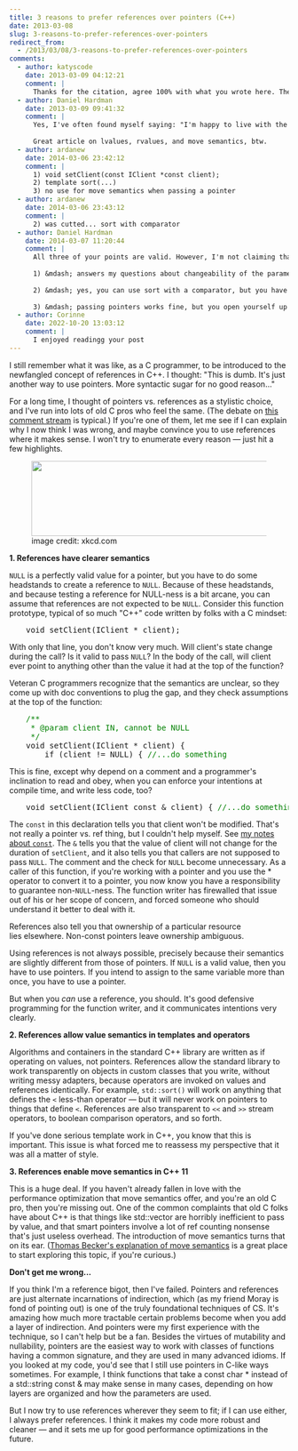 ```yaml
---
title: 3 reasons to prefer references over pointers (C++)
date: 2013-03-08
slug: 3-reasons-to-prefer-references-over-pointers
redirect_from:
  - /2013/03/08/3-reasons-to-prefer-references-over-pointers
comments:
  - author: katyscode
    date: 2013-03-09 04:12:21
    comment: |
      Thanks for the citation, agree 100% with what you wrote here. The non-nullability of references is both a blessing and a curse; it is frustrating not to be able to declare a reference as a class member and initialize it later, since it of course must be initialized in the constructor's initializer list, so you often end up being forced to use -> in your mehods when it would be syntactically cleaner and safer to use ".". As you said though, references are an important and integral part of C++, not just a syntactic sometimes-alternative to pointers.
  - author: Daniel Hardman
    date: 2013-03-09 09:41:32
    comment: |
      Yes, I've often found myself saying: "I'm happy to live with the limitation that I can only assign to this reference once; I just wish I could do it later than the constructor..." Lazy initialization is one obvious use case.
      
      Great article on lvalues, rvalues, and move semantics, btw.
  - author: ardanew
    date: 2014-03-06 23:42:12
    comment: |
      1) void setClient(const IClient *const client);
      2) template sort(...)
      3) no use for move semantics when passing a pointer
  - author: ardanew
    date: 2014-03-06 23:43:12
    comment: |
      2) was cutted... sort with comparator
  - author: Daniel Hardman
    date: 2014-03-07 11:20:44
    comment: |
      All three of your points are valid. However, I'm not claiming that references are radically better than pointers &mdash; only that they're a better fit for certain problems. And they are:
      
      1) &mdash; answers my questions about changeability of the parameter during the course of the function, but does not clarify any semantics about NULL. The const * const prototype is more verbose and less rich in semantics than using a reference.
      
      2) &mdash; yes, you can use sort with a comparator, but you have to write a pointer-aware comparator that dereferences your pointers, in addition to implementing comparison logic. That violates the single responsibility principle; it's cleaner in many cases to implement comparison logic, and keep pointer-walking outside the comparator. STL is prejudiced this way; swimming against the stream results in code that's bigger and messier, except in trivial examples. (I'm not a purist on this; I've done exactly what you suggested, lots of times. But I do think it's a bit sub-optimal.)
      
      3) &mdash; passing pointers works fine, but you open yourself up to exception safety problems by not guaranteeing RAII. Not a big deal in a lot of code, but worth considering.
  - author: Corinne
    date: 2022-10-20 13:03:12
    comment: |
      I enjoyed readingg your post
---
```

I still remember what it was like, as a C programmer, to be introduced to the newfangled concept of references in C++. I thought: "This is dumb. It's just another way to use pointers. More syntactic sugar for no good reason..."

For a long time, I thought of pointers vs. references as a stylistic choice, and I've run into lots of old C pros who feel the same. (The debate on <a href="http://www.cplusplus.com/forum/beginner/3958/" target="_blank">this comment stream</a> is typical.) If you're one of them, let me see if I can explain why I now think I was wrong, and maybe convince you to use references where it makes sense. I won't try to enumerate every reason &mdash; just hit a few highlights.

<figure><img src="http://imgs.xkcd.com/comics/compiler_complaint.png" width="500" height="135" /><figcaption>image credit: xkcd.com</figcaption></figure>

<strong>1. References have clearer semantics</strong>

<code>NULL</code> is a perfectly valid value for a pointer, but you have to do some headstands to create a reference to <code>NULL</code>. Because of these headstands, and because testing a reference for NULL-ness is a bit arcane, you can assume that references are not expected to be <code>NULL</code>. Consider this function prototype, typical of so much "C++" code written by folks with a C mindset:
<pre style="padding-left:30px;">void setClient(IClient * client);</pre>
With only that line, you don't know very much. Will client's state change during the call? Is it valid to pass <code>NULL</code>? In the body of the call, will client ever point to anything other than the value it had at the top of the function?

Veteran C programmers recognize that the semantics are unclear, so they come up with doc conventions to plug the gap, and they check assumptions at the top of the function:
<pre style="padding-left:30px;"><span style="color:#008000;">/**</span>
<span style="color:#008000;"> * @param client IN, cannot be NULL</span>
<span style="color:#008000;"> */</span>
void setClient(IClient * client) {
    if (client != NULL) { <span style="color:#008000;">//...do something</span></pre>
This is fine, except why depend on a comment and a programmer's inclination to read and obey, when you can enforce your intentions at compile time, and write less code, too?
<pre style="padding-left:30px;">void setClient(IClient const & client) { <span style="color:#008000;">//...do something</span></pre>
The <code>const</code> in this declaration tells you that client won't be modified. That's not really a pointer vs. ref thing, but I couldn't help myself. See <a title="Put Your Const Foot Forward" href="put-your-const-foot-forward.md">my notes about <code>const</code></a>. The <code>&</code> tells you that the value of client will not change for the duration of <code>setClient</code>, and it also tells you that callers are not supposed to pass <code>NULL</code>. The comment and the check for <code>NULL</code> become unnecessary. As a caller of this function, if you're working with a pointer and you use the * operator to convert it to a pointer, you now know you have a responsibility to guarantee non-<code>NULL</code>-ness. The function writer has firewalled that issue out of his or her scope of concern, and forced someone who should understand it better to deal with it.

References also tell you that ownership of a particular resource lies elsewhere. Non-const pointers leave ownership ambiguous.

Using references is not always possible, precisely because their semantics are slightly different from those of pointers. If <code>NULL</code> is a valid value, then you have to use pointers. If you intend to assign to the same variable more than once, you have to use a pointer.

But when you <em>can</em> use a reference, you should. It's good defensive programming for the function writer, and it communicates intentions very clearly.

<strong>2. References allow value semantics in templates and operators</strong>

Algorithms and containers in the standard C++ library are written as if operating on values, not pointers. References allow the standard library to work transparently on objects in custom classes that you write, without writing messy adapters, because operators are invoked on values and references identically. For example, <code>std::sort()</code> will work on anything that defines the <code><</code> less-than operator &mdash; but it will never work on pointers to things that define <code><</code>. References are also transparent to <code><<</code> and <code>>></code> stream operators, to boolean comparison operators, and so forth.

If you've done serious template work in C++, you know that this is important. This issue is what forced me to reassess my perspective that it was all a matter of style.

<strong>3. References enable move semantics in C++ 11</strong>

This is a huge deal. If you haven't already fallen in love with the performance optimization that move semantics offer, and you're an old C pro, then you're missing out. One of the common complaints that old C folks have about C++ is that things like std::vector are horribly inefficient to pass by value, and that smart pointers involve a lot of ref counting nonsense that's just useless overhead. The introduction of move semantics turns that on its ear. (<a title="move semantics" href="http://thbecker.net/articles/rvalue_references/section_02.html">Thomas Becker's explanation of move semantics</a> is a great place to start exploring this topic, if you're curious.)

<strong>Don't get me wrong...</strong>

If you think I'm a reference bigot, then I've failed. Pointers and references are just alternate incarnations of indirection, which (as my friend Moray is fond of pointing out) is one of the truly foundational techniques of CS. It's amazing how much more tractable certain problems become when you add a layer of indirection. And pointers were my first experience with the technique, so I can't help but be a fan. Besides the virtues of mutability and nullability, pointers are the easiest way to work with classes of functions having a common signature, and they are used in many advanced idioms. If you looked at my code, you'd see that I still use pointers in C-like ways sometimes. For example, I think functions that take a const char * instead of a std::string const & may make sense in many cases, depending on how layers are organized and how the parameters are used.

But I now try to use references wherever they seem to fit; if I can use either, I always prefer references. I think it makes my code more robust and cleaner &mdash; and it sets me up for good performance optimizations in the future.
